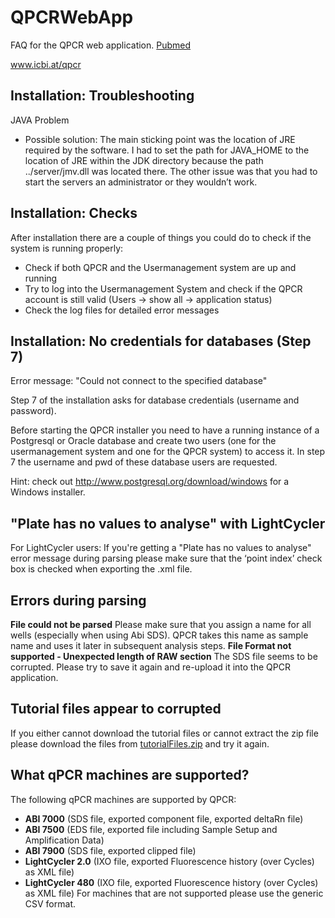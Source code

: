 # QPCRWebApp
FAQ for the QPCR web application. [Pubmed](http://www.pubmed.org/19712446)

www.icbi.at/qpcr


## Installation: Troubleshooting
JAVA Problem
* Possible solution:
The main sticking point was the location of JRE required by the software. I had to set the path for JAVA_HOME to the location of JRE within the JDK directory because the path ../server/jmv.dll was located there. The other issue was that you had to start the servers an administrator or they wouldn’t work.

## Installation: Checks
After installation there are a couple of things you could do to check if the system is running properly:
* Check if both QPCR and the Usermanagement system are up and running
* Try to log into the Usermanagement System and check if the QPCR account is still valid (Users -> show all -> application status)
* Check the log files for detailed error messages

## Installation: No credentials for databases (Step 7)
Error message: "Could not connect to the specified database"

Step 7 of the installation asks for database credentials (username and password).

Before starting the QPCR installer you need to have a running instance of a Postgresql or Oracle database and create two users (one for the usermanagement system and one for the QPCR system) to access it. In step 7 the username and pwd of these database users are requested.

Hint: check out
http://www.postgresql.org/download/windows
for a Windows installer.

## "Plate has no values to analyse" with LightCycler
For LightCycler users:
If you're getting a "Plate has no values to analyse" error message during parsing please make sure that the 
‘point index’ check box is checked when exporting the .xml file.

## Errors during parsing
**File could not be parsed**
Please make sure that you assign a name for all wells (especially when using Abi SDS). QPCR takes this name as sample name and uses it later in subsequent analysis steps.
**File Format not supported - Unexpected length of RAW section**
The SDS file seems to be corrupted. Please try to save it again and re-upload it into the QPCR application.

## Tutorial files appear to corrupted
If you either cannot download the tutorial files or cannot extract the zip file please download the files from
[tutorialFiles.zip](http://icbi.at/software/qpcr/downloads/tutorialFiles.zip)
and try it again.

## What qPCR machines are supported?
The following qPCR machines are supported by QPCR:
* **ABI 7000** (SDS file, exported component file, exported deltaRn file)
* **ABI 7500** (EDS file, exported file including Sample Setup and Amplification Data)
* **ABI 7900** (SDS file, exported clipped file)
* **LightCycler 2.0** (IXO file, exported Fluorescence history (over Cycles) as XML file)
* **LightCycler 480** (IXO file, exported Fluorescence history (over Cycles) as XML file)
For machines that are not supported please use the generic CSV format.

## 

